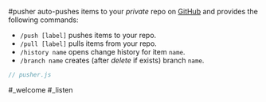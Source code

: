 #pusher auto-pushes items to your _private_ repo on [GitHub](https://github.com) and provides the following commands:
- `/push [label]` pushes items to your repo.
- `/pull [label]` pulls items from your repo.
- `/history name` opens change history for item `name`.
- `/branch name` creates (after _delete_ if exists) branch `name`.

```js_removed:pusher.js
// pusher.js
```

#_welcome #_listen